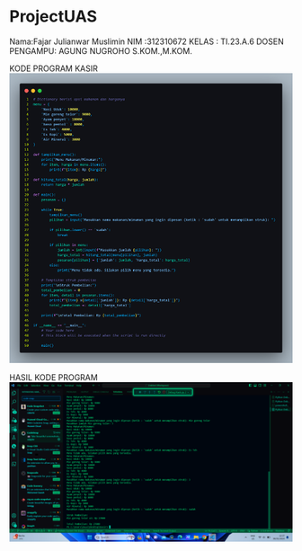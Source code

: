 # ProjectUAS

Nama:Fajar Julianwar Muslimin
NIM :312310672
KELAS : TI.23.A.6
DOSEN PENGAMPU: AGUNG NUGROHO S.KOM.,M.KOM.


KODE PROGRAM KASIR 
![GAMBAR](UAS/Uas.png)

HASIL KODE PROGRAM 
![GAMBAR2](UAS/Uas1.png)
